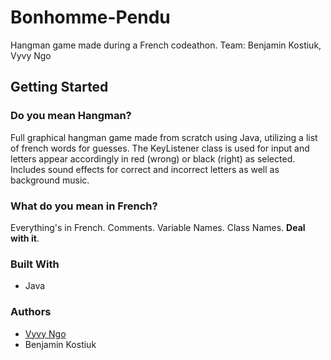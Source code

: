 # Bonhomme-Pendu
Hangman game made during a French codeathon.
Team: Benjamin Kostiuk, Vyvy Ngo 

## Getting Started

### Do you mean Hangman?
Full graphical hangman game made from scratch using Java, utilizing a list of french words for guesses. The KeyListener class is used for input and letters appear accordingly in red (wrong) or black (right) as selected. Includes sound effects for correct and incorrect letters as well as background music.

### What do you mean in French?
Everything's in French. Comments. Variable Names. Class Names. __Deal with it__. 

### Built With
* Java

### Authors
* [Vyvy Ngo](https://github.com/vyvy-ngo)
* Benjamin Kostiuk
